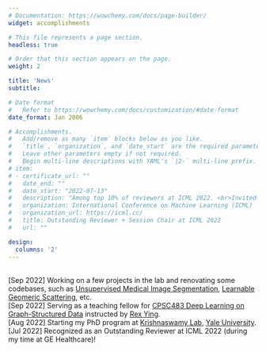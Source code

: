 ```yaml
---
# Documentation: https://wowchemy.com/docs/page-builder/
widget: accomplishments

# This file represents a page section.
headless: true

# Order that this section appears on the page.
weight: 2

title: 'News'
subtitle:

# Date format
#   Refer to https://wowchemy.com/docs/customization/#date-format
date_format: Jan 2006

# Accomplishments.
#   Add/remove as many `item` blocks below as you like.
#   `title`, `organization`, and `date_start` are the required parameters.
#   Leave other parameters empty if not required.
#   Begin multi-line descriptions with YAML's `|2-` multi-line prefix.
# item:
# - certificate_url: ""
#   date_end: ""
#   date_start: "2022-07-13"
#   description: "Among top 10% of reviewers at ICML 2022. <br>Invited as an ICML 2022 Session Chair." #(but unable to accept due to travel conflits)
#   organization: International Conference on Machine Learning (ICML)
#   organization_url: https://icml.cc/
#   title: Outstanding Reviewer + Session Chair at ICML 2022
#   url: ""

design:
  columns: '2'
---
```

<br> [Sep 2022] Working on a few projects in the lab and renovating some codebases, such as <a href="https://github.com/ChenLiu-1996/UnsupervisedMedicalSeg">Unsupervised Medical Image Segmentation</a>, <a href="https://github.com/ChenLiu-1996/LEGS">Learnable Geomeric Scattering</a>, etc.
<br> [Sep 2022] Serving as a teaching fellow for <a href="https://graph-and-geometric-learning.github.io/CPSC483-website/#/staff">CPSC483 Deep Learning on Graph-Structured Data</a> instructed by <a href="https://cs.stanford.edu/people/rexy/">Rex Ying</a>.
<br> [Aug 2022] Starting my PhD program at <a href="https://www.krishnaswamylab.org/">Krishnaswamy Lab</a>, <a href="https://cpsc.yale.edu/people/PhD-students">Yale University</a>.
<br> [Jul 2022] Recognized as an Outstanding Reviewer at ICML 2022 (during my time at GE Healthcare)!

